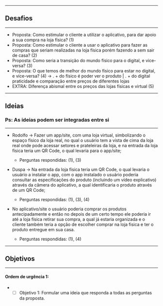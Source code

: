***
## Desafios
***
* Proposta: Como estimular o cliente a utilizar o aplicativo, para dar apoio a sua compra na loja física? (1)
* Proposta: Como estimular o cliente a usar o aplicativo para fazer as compras que seriam realizadas na 
loja física porém fazendo a sem sair de casa? (2)
* Proposta: Como seria a transição do mundo físico para o digital, e vice-versa? (3)
* Proposta: O que temos de melhor do mundo físico para estar no digital, e vice-versa? (4) -> . + do físico é poder ver o produto | . + do digital praticidade e comparação entre preços de diferentes lojas
* EXTRA: Diferença abismal entre os preços das lojas físicas e virtual (5)

***
## Ideias
### Ps: As ideias podem ser integradas entre si
***
* Rodolfo -> Fazer um app/site, com uma loja virtual, simbolizando o espaço físico da loja real, no
qual o usuário tem a vista de cima da loja real onde pode acessar setores e prateleiras da loja, e na
entrada da loja física teria um QR Code, o qual levaria para o app/site;
   * Perguntas respondidas: (1), (3)
   
* Duspa -> Na entrada da loja física teria um QR Code, o qual levaria o usuário a instalar o app, com o app instalado o usuário poderia consultar as especificações do produto (incluindo um vídeo explicativo) através da câmera do aplicativo, a qual identificaria o produto através de um QR Code;
   * Perguntas respondidas: (1), (3), (4)
   
* No aplicativo/site o usuário poderia comprar os produtos antecipadamente e então no depois de um certo tempo ele poderia ir até a loja física retirar sua compra, a qual já estaria organizada e o cliente também teria a opção de escolher comprar na loja fisica e ter o produto entregue em sua casa.
   * Perguntas respondidas: (1), (4)

***
## Objetivos
***
#### Ordem de urgência 1:
* - [ ] Objetivo 1: Formular uma ideia que responda a todas as perguntas da proposta.
